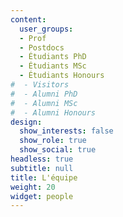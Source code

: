 ```yaml
---
content:
  user_groups:
  - Prof
  - Postdocs
  - Étudiants PhD
  - Étudiants MSc
  - Étudiants Honours
#  - Visitors
#  - Alumni PhD
#  - Alumni MSc
#  - Alumni Honours
design:
  show_interests: false
  show_role: true
  show_social: true
headless: true
subtitle: null
title: L'équipe
weight: 20
widget: people
---
```

